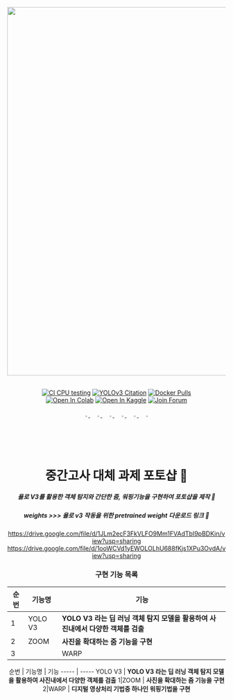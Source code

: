 
<div align="center">
<p>
   <a align="left" href="https://ultralytics.com/yolov3" target="_blank">
   <img width="850" src="https://user-images.githubusercontent.com/26833433/99805965-8f2ca800-2b3d-11eb-8fad-13a96b222a23.jpg"></a>
</p>

   <br>
<div>
   <a href="https://github.com/ultralytics/yolov3/actions"><img src="https://github.com/ultralytics/yolov3/workflows/CI%20CPU%20testing/badge.svg" alt="CI CPU testing"></a>
   <a href="https://zenodo.org/badge/latestdoi/264818686"><img src="https://zenodo.org/badge/264818686.svg" alt="YOLOv3 Citation"></a>
   <a href="https://hub.docker.com/r/ultralytics/yolov3"><img src="https://img.shields.io/docker/pulls/ultralytics/yolov3?logo=docker" alt="Docker Pulls"></a>
   <br>
   <a href="https://colab.research.google.com/github/ultralytics/yolov3/blob/master/tutorial.ipynb"><img src="https://colab.research.google.com/assets/colab-badge.svg" alt="Open In Colab"></a>
   <a href="https://www.kaggle.com/ultralytics/yolov3"><img src="https://kaggle.com/static/images/open-in-kaggle.svg" alt="Open In Kaggle"></a>
   <a href="https://join.slack.com/t/ultralytics/shared_invite/zt-w29ei8bp-jczz7QYUmDtgo6r6KcMIAg"><img src="https://img.shields.io/badge/Slack-Join_Forum-blue.svg?logo=slack" alt="Join Forum"></a>
</div>
<br>
<div align="center">
   <a href="https://github.com/ultralytics">
   <img src="https://github.com/ultralytics/yolov5/releases/download/v1.0/logo-social-github.png" width="2%"/>
   </a>
   <img width="2%" />
   <a href="https://www.linkedin.com/company/ultralytics">
   <img src="https://github.com/ultralytics/yolov5/releases/download/v1.0/logo-social-linkedin.png" width="2%"/>
   </a>
   <img width="2%" />
   <a href="https://twitter.com/ultralytics">
   <img src="https://github.com/ultralytics/yolov5/releases/download/v1.0/logo-social-twitter.png" width="2%"/>
   </a>
   <img width="2%" />
   <a href="https://youtube.com/ultralytics">
   <img src="https://github.com/ultralytics/yolov5/releases/download/v1.0/logo-social-youtube.png" width="2%"/>
   </a>
   <img width="2%" />
   <a href="https://www.facebook.com/ultralytics">
   <img src="https://github.com/ultralytics/yolov5/releases/download/v1.0/logo-social-facebook.png" width="2%"/>
   </a>
   <img width="2%" />
   <a href="https://www.instagram.com/ultralytics/">
   <img src="https://github.com/ultralytics/yolov5/releases/download/v1.0/logo-social-instagram.png" width="2%"/>
   </a>
</div>


# 중간고사 대체 과제 포토샵 🚀
   
##### 욜로 V3를 활용한 객체 탐지와 간단한 줌, 워핑기능을 구현하여 포토샵을 제작 🌟
   
   

   
   
##### weights >>> 욜로 v3 작동을 위한 pretrained weight 다운로드 링크 🌟
   
https://drive.google.com/file/d/1JLm2ecF3FkVLFO9Mm1FVAdTbI9pBDKin/view?usp=sharing
https://drive.google.com/file/d/1ooWCVd1yEWOLOLhU688fKjs1XPu3OvdA/view?usp=sharing


   
### 구현 기능 목록
   
|순번|기능명|기능|
|------|---|---|
|1|YOLO V3| **YOLO V3 라는 딥 러닝 객체 탐지 모델을 활용하여 사진내에서 다양한 객체를 검출** |
|2|ZOOM| **사진을 확대하는 줌 기능을 구현**|
|3||WARP| **디지털 영상처리 기법중 하나인 워핑기법을 구현**|
   
  순번 | 기능명 | 기능
----- | ----- YOLO V3 | **YOLO V3 라는 딥 러닝 객체 탐지 모델을 활용하여 사진내에서 다양한 객체를 검출** 
1|ZOOM | **사진을 확대하는 줌 기능을 구현**
2|WARP | **디지털 영상처리 기법중 하나인 워핑기법을 구현**

